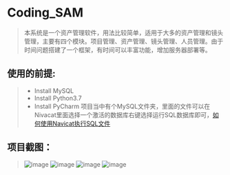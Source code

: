 # Coding_SAM
>本系统是一个资产管理软件，用法比较简单，适用于大多的资产管理和镜头管理，主要有四个模块。项目管理、资产管理、镜头管理、人员管理。由于时间问题搭建了一个框架，有时间可以丰富功能，增加服务器部署等。
## 使用的前提:
>* Install MySQL
>* Install Python3.7
>* Install PyCharm
>项目当中有个MySQL文件夹，里面的文件可以在Nivacat里面选择一个激活的数据库右键选择运行SQL数据库即可，[如何使用Navicat执行SQL文件](https://jingyan.baidu.com/article/3f16e00334f6842591c103f1.html)
## 项目截图：
>![image](https://github.com/Qinjiaxin/Coding_SAM/tree/master/Screenshot/Main_ui.png)
>![image](https://github.com/Qinjiaxin/Coding_SAM/tree/master/Screenshot/project.png)
>![image](https://github.com/Qinjiaxin/Coding_SAM/tree/master/Screenshot/projectInfor.png)
>![image](https://github.com/Qinjiaxin/Coding_SAM/tree/master/Screenshot/projectInfor1.png)

